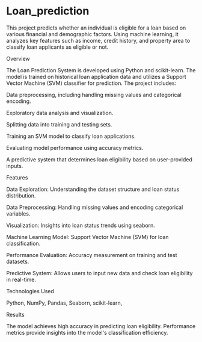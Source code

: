 # Loan_prediction

This project predicts whether an individual is eligible for a loan based on various financial and demographic factors. Using machine learning, it analyzes key features such as income, credit history, and property area to classify loan applicants as eligible or not.

Overview

The Loan Prediction System is developed using Python and scikit-learn. The model is trained on historical loan application data and utilizes a Support Vector Machine (SVM) classifier for prediction. The project includes:

Data preprocessing, including handling missing values and categorical encoding.

Exploratory data analysis and visualization.

Splitting data into training and testing sets.

Training an SVM model to classify loan applications.

Evaluating model performance using accuracy metrics.

A predictive system that determines loan eligibility based on user-provided inputs.

Features

Data Exploration: Understanding the dataset structure and loan status distribution.

Data Preprocessing: Handling missing values and encoding categorical variables.

Visualization: Insights into loan status trends using seaborn.

Machine Learning Model: Support Vector Machine (SVM) for loan classification.

Performance Evaluation: Accuracy measurement on training and test datasets.

Predictive System: Allows users to input new data and check loan eligibility in real-time.

Technologies Used

Python,
NumPy,
Pandas,
Seaborn,
scikit-learn,

Results

The model achieves high accuracy in predicting loan eligibility. Performance metrics provide insights into the model's classification efficiency.
